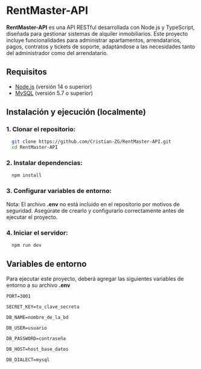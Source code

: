 # RentMaster-API

**RentMaster-API** es una API RESTful desarrollada con Node.js y TypeScript, diseñada para gestionar sistemas de alquiler inmobiliarios. Este proyecto incluye funcionalidades para administrar apartamentos, arrendatarios, pagos, contratos y tickets de soporte, adaptándose a las necesidades tanto del administrador como del arrendatario.


## Requisitos

- [Node.js](https://nodejs.org/) (versión 14 o superior)
- [MySQL](https://www.mysql.com/) (versión 5.7 o superior)
## Instalación y ejecución (localmente)

### 1. Clonar el repositorio:

```bash
  git clone https://github.com/Cristian-ZG/RentMaster-API.git
  cd RentMaster-API
```

### 2. Instalar dependencias:

```bash
  npm install
```

### 3. Configurar variables de entorno:

Nota: El archivo **.env** no está incluido en el repositorio por motivos de seguridad. Asegúrate de crearlo y configurarlo correctamente antes de ejecutar el proyecto.

### 4. Iniciar el servidor:

```bash
  npm run dev
```
## Variables de entorno

Para ejecutar este proyecto, deberá agregar las siguientes variables de entorno a su archivo **.env**

`PORT=3001`

`SECRET_KEY=tu_clave_secreta`

`DB_NAME=nombre_de_la_bd`

`DB_USER=usuario`

`DB_PASSWORD=contraseña`

`DB_HOST=host_base_datos`

`DB_DIALECT=mysql`